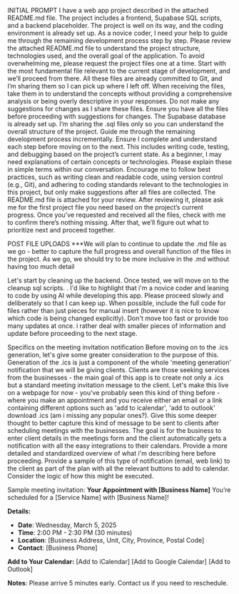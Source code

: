 INITIAL PROMPT
I have a web app project described in the attached README.md file. The project includes a frontend, Supabase SQL scripts, and a backend placeholder. The project is well on its way, and the coding environment is already set up. As a novice coder, I need your help to guide me through the remaining development process step by step.
Please review the attached README.md file to understand the project structure, technologies used, and the overall goal of the application.
To avoid overwhelming me, please request the project files one at a time. Start with the most fundamental file relevant to the current stage of development, and we’ll proceed from there. All these files are already committed to Git, and I’m sharing them so I can pick up where I left off. When receiving the files, take them in to understand the concepts without providing a comprehensive analysis or being overly descriptive in your responses. Do not make any suggestions for changes as I share these files. Ensure you have all the files before proceeding with suggestions for changes.
The Supabase database is already set up. I’m sharing the .sql files only so you can understand the overall structure of the project.
Guide me through the remaining development process incrementally. Ensure I complete and understand each step before moving on to the next. This includes writing code, testing, and debugging based on the project’s current state.
As a beginner, I may need explanations of certain concepts or technologies. Please explain these in simple terms within our conversation.
Encourage me to follow best practices, such as writing clean and readable code, using version control (e.g., Git), and adhering to coding standards relevant to the technologies in this project, but only make suggestions after all files are collected.
The README.md file is attached for your review. After reviewing it, please ask me for the first project file you need based on the project’s current progress. Once you’ve requested and received all the files, check with me to confirm there’s nothing missing. After that, we’ll figure out what to prioritize next and proceed together.

POST FILE UPLOADS
\*\*\*We will plan to continue to update the .md file as we go - better to capture the full progress and overall function of the files in the project. As we go, we should try to be more inclusive in the .md without having too much detail

Let's start by cleaning up the backend. Once tested, we will move on to the cleanup sql scripts. . I'd like to highlight that i'm a novice coder and leaning to code by using AI while developing this app. Please proceed slowly and deliberately so that I can keep up. When possible, include the full code for files rather than just pieces for manual insert (however it is nice to know which code is being changed explicitly). Don't move too fast or provide too many updates at once. i rather deal with smaller pieces of information and update before proceeding to the next stage.

Specifics on the meeting invitation notification
Before moving on to the .ics generation, let's give some greater consideration to the purpose of this. Generation of the .ics is just a component of the whole 'meeting generation' notification that we will be giving clients. Clients are those seeking services from the businesses - the main goal of this app is to create not only a .ics but a standard meeting invitation message to the client. Let's make this live on a webpage for now - you've probably seen this kind of thing before - where you make an appointment and you receive either an email or a link containing different options such as 'add to icalendar', 'add to outlook' download .ics (am i missing any popular ones?). Give this some deeper thought to better capture this kind of message to be sent to clients after scheduling meetings with the businesses. The goal is for the business to enter client details in the meetings form and the client automatically gets a notification with all the easy integrations to their calendars. Provide a more detailed and standardized overview of what i'm describing here before proceeding. Provide a sample of this type of notification (email, web link) to the client as part of the plan with all the relevant buttons to add to calendar. Consider the logic of how this might be executed.

Sample meeting invitation:
**Your Appointment with [Business Name]**
You’re scheduled for a [Service Name] with [Business Name]!

**Details:**

- **Date**: Wednesday, March 5, 2025
- **Time**: 2:00 PM - 2:30 PM (30 minutes)
- **Location**: [Business Address, Unit, City, Province, Postal Code]
- **Contact**: [Business Phone]

**Add to Your Calendar:**
[Add to iCalendar] [Add to Google Calendar] [Add to Outlook]

**Notes**: Please arrive 5 minutes early. Contact us if you need to reschedule.
